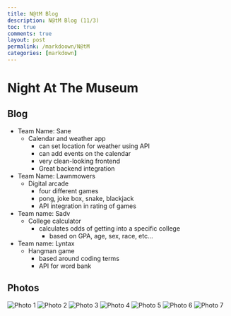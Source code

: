 ```yaml
---
title: N@tM Blog
description: N@tM Blog (11/3)
toc: true
comments: true
layout: post
permalink: /markdoown/N@tM
categories: [markdown]
---
```


# Night At The Museum
## Blog
- Team Name: Sane
    - Calendar and weather app
        - can set location for weather using API
        - can add events on the calendar
        - very clean-looking frontend
        - Great backend integration
- Team Name: Lawnmowers
    - Digital arcade
        - four different games
        - pong, joke box, snake, blackjack
        - API integration in rating of games
- Team name: Sadv
    - College calculator
        - calculates odds of getting into a specific college
            - based on GPA, age, sex, race, etc...
- Team name: Lyntax
    - Hangman game
        - based around coding terms
        - API for word bank

## Photos

![Photo 1]({{site.baseur}}/images/NATM1.jpg)
![Photo 2]({{site.baseur}}/images/NATM2.jpg)
![Photo 3]({{site.baseur}}/images/NATM3.jpg)
![Photo 4]({{site.baseur}}/images/NATM4.jpg)
![Photo 5]({{site.baseur}}/images/NATM5.jpg)
![Photo 6]({{site.baseur}}/images/NATM6.jpg)
![Photo 7]({{site.baseur}}/images/NATM7.jpg)
